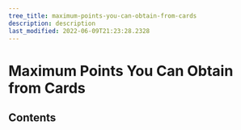 ```yaml
---
tree_title: maximum-points-you-can-obtain-from-cards
description: description
last_modified: 2022-06-09T21:23:28.2328
---
```


# Maximum Points You Can Obtain from Cards

## Contents
